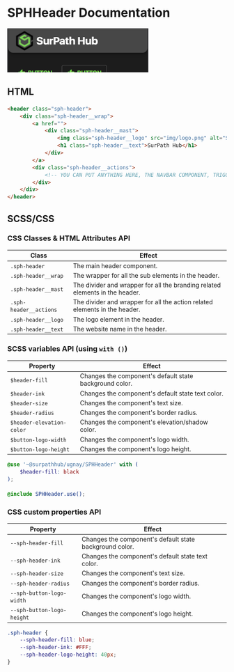 # SPHHeader Documentation

![img.png](img.png)

## HTML

```html
<header class="sph-header">
    <div class="sph-header__wrap">
        <a href="">
            <div class="sph-header__mast">
                <img class="sph-header__logo" src="img/logo.png" alt="SPH Logo">
                <h1 class="sph-header__text">SurPath Hub</h1>
            </div>
        </a>
        <div class="sph-header__actions">
            <!-- YOU CAN PUT ANYTHING HERE, THE NAVBAR COMPONENT, TRIGGERS, CUSTOM ELEMENTS, ETC -->
        </div>
    </div>
</header>
```
## SCSS/CSS

### CSS Classes & HTML Attributes API

| Class | Effect |
|-------|--------|
| `.sph-header` | The main header component. |
| `.sph-header__wrap` | The wrapper for all the sub elements in the header. |
| `.sph-header__mast` | The divider and wrapper for all the branding related elements in the header. |
| `.sph-header__actions` | The divider and wrapper for all the action related elements in the header. |
| `.sph-header__logo` | The logo element in the header. |
| `.sph-header__text` | The website name in the header. |

### SCSS variables API (using `with ()`)

| Property | Effect |
|----------|--------|
| `$header-fill` | Changes the component's default state background color. |
| `$header-ink` | Changes the component's default state text color. |
| `$header-size` | Changes the component's text size. |
| `$header-radius` | Changes the component's border radius. |
| `$header-elevation-color` | Changes the component's elevation/shadow color.  |
| `$button-logo-width` | Changes the component's logo width. |
| `$button-logo-height` | Changes the component's logo height. |

```scss
@use '~@surpathhub/ugnay/SPHHeader' with (
    $header-fill: black
);

@include SPHHeader.use();
```

### CSS custom properties API

| Property | Effect |
|----------|--------|
| `--sph-header-fill` | Changes the component's default state background color. |
| `--sph-header-ink` | Changes the component's default state text color. |
| `--sph-header-size` | Changes the component's text size. |
| `--sph-header-radius` | Changes the component's border radius. |
| `--sph-button-logo-width` | Changes the component's logo width. |
| `--sph-button-logo-height` | Changes the component's logo height. |

```css
.sph-header {
    --sph-header-fill: blue;
    --sph-header-ink: #FFF;
    --sph-header-logo-height: 40px;
}
```
